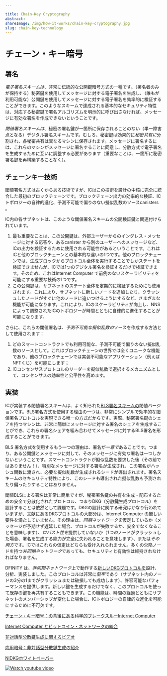 ```yaml
---

title: Chain-Key Cryptography
abstract:
shareImage: /img/how-it-works/chain-key-cryptography.jpg
slug: chain-key-technology
---
```

# チェーン・キー暗号

## 署名

*電子署名スキームは*、非常に伝統的な公開鍵暗号方式の一種です。（署名者のみが保持する）秘密鍵を使用してメッセージに対する電子署名を生成し、（誰もが利用可能な）公開鍵を使用してメッセージに対する電子署名を効率的に検証することができます。このようなスキームで達成される基本的なセキュリティ特性は、対応する秘密鍵で署名アルゴリズムを明示的に呼び出さなければ、メッセージに有効な署名を作成できないということです。

*閾値署名スキームは*、秘密の署名鍵が一箇所に保存されることのない（単一障害点となる）デジタル署名スキームです。むしろ、秘密鍵は効果的に*秘密共有に*分割され、各秘密共有は異なるマシンに保存されます。メッセージに署名するには、これらのマシンがメッセージに署名することに同意し、分散方式で電子署名を生成するために互いに調整する必要があります（重要なことは、一箇所に秘密署名鍵を再構築することなく）。

## チェーンキー技術

閾値署名方式は古くからある技術ですが、ICはこの技術を設計の中核に完全に統合した最初のブロックチェーンです。ブロックチェーン出力の効率的な検証、ICトポロジーの自律的進化、予測不可能で偏りのない擬似乱数のソースcanisters 。

IC内の各サブネットは、このような閾値署名スキームの公開検証鍵と関連付けられています。

1.  最も重要なことは、この公開鍵は、外部ユーザーからのイングレス・メッセージに対する応答や、あるcanister から別のユーザーへのメッセージなど、ICの出力を検証するために使用される可能性があるということです。これはICと他のブロックチェーンとの基本的な違いの1つです。他のブロックチェーンでは、生成ブロックからプロトコル全体を実行することでしかステートを検証できませんが、ICでは1つのデジタル署名を検証するだけで検証できます。そのため、これはInternet Computer で前例のないスケーラビリティを可能にする重要な技術の1つです。
2.  この公開鍵は、サブネットのステート全体を定期的に検証するためにも使用されます。これにより、サブネットに新しいノードを追加したり、クラッシュしたノードがすぐに他のノードに追いつけるようにするなど、さまざまな機能が可能になります。これにより、ICのスケーラビリティが向上し、NNSによって調整されたICのトポロジーが時間とともに自律的に進化することが可能になります。

さらに、これらの閾値署名は、*予測不可能な擬似乱数の*ソースを作成する方法として使用されます：

1.  どのスマートコントラクトでも利用可能な、予測不可能で偏りのない擬似乱数のソースとして。これはブロックチェーンの世界では全くユニークな機能であり、他のブロックチェーンでは実装不可能なアプリケーション（例えばNFTくじ）を可能にします；
2.  ICコンセンサスプロトコルのリーダーを擬似乱数で選択するメカニズムとして、コンセンサスの効率性と公平性を高めます。

## 実装

ICが実装する閾値署名スキームは、よく知られた[BLS署名スキームの](https://en.wikipedia.org/wiki/BLS_digital_signature)閾値バージョンです。BLS署名方式を使用する理由の一つは、非常にシンプルで効率的な閾値署名プロトコルを実現できる唯一の方式だからです。実際、秘密署名鍵のシェアを持つマシンは、非常に簡単にメッセージに対する署名のシェアを生成することができ、これらの署名シェアを組み合わせてメッセージに対するBLS署名を形成することができます。

BLS 署名方式を使用するもう一つの理由は、署名が*一意で*あることです。つまり、ある公開鍵とメッセージに対して、そのメッセージに有効な署名は一つしかないということです。スマートコントラクトが擬似乱数を要求した後（その前ではありません！）、特別なメッセージに対する署名が生成され、この署名がハッシュ関数に渡され、必要な擬似乱数が生成されるシードが導出されます。署名スキームのセキュリティ特性により、このシードも導出された擬似乱数も予測されたり偏ったりすることはありません。

閾値BLSによる署名は非常に簡単ですが、秘密署名鍵の共有を生成・配布するための安全で分散化されたプロトコル、つまりDKG（分散鍵生成プロトコル）を設計することは依然として課題です。DKGの設計に関する研究はかなり行われていますが、文献にあるDKGプロトコルの大部分は、Internet Computer の厳しい要件を満たしていません。その理由は、*同期ネットワークを*仮定しているか（メッセージが予期せず遅延した場合、プロトコルが失敗するか、安全でなくなることを意味します）、*ロバスト性を*提供していないか（*1つの*ノードがクラッシュした場合、署名を生成する能力が完全に失われることを意味します）、または*その両方*です。ICではこれらの仮定はどちらも受け入れられません。多くの欠陥ノードを持つ*非同期ネットワーク*であっても、セキュリティと有効性は維持されなければなりません。

DFINITY は、*非同期ネットワーク*上で動作する[新しいDKGプロトコルを](https://eprint.iacr.org/2021/339)設計、分析、実装しました。このプロトコルは非常に*堅牢*であり（サブネット内のノードの3分の1までがクラッシュまたは破損しても成功します）、許容可能なパフォーマンスを提供します。新しい鍵を生成するだけでなく、このプロトコルを使って既存の鍵を再共有することもできます。この機能は、時間の経過とともにサブネットのメンバーシップが変化した場合に、ICトポロジーの自律的な進化を可能にするために不可欠です。

[チェーン・キー暗号：の背後にある科学的ブレークスルーInternet Computer](https://medium.com/dfinity/chain-key-technology-one-public-key-for-the-internet-computer-6a3644901e28)

[ Internet Computer とビットコイン・ネットワークの統合](https://www.youtube.com/watch?v=TtVo3krjARI)

[非対話型分散鍵生成に関するビデオ](https://www.youtube.com/watch?v=gKUi-2T7tdc)

[応用暗号：非対話型分散鍵生成の紹介](https://medium.com/dfinity/applied-crypto-one-public-key-for-the-internet-computer-ni-dkg-4af800db869d)

[NIDKGホワイトペーパー](https://eprint.iacr.org/2021/339)

[![Watch youtube video](https://i.ytimg.com/vi/vUcDRFC09J0/maxresdefault.jpg)](https://www.youtube.com/watch?v=vUcDRFC09J0)

<!---


# Chain-Key Cryptography

## Signatures

A _digital signature scheme_ is a very traditional type of public-key cryptosystem, in which a secret key (held only by the signer) is used to generate a digital signature on a message, and a public key (available to everyone) may be used to efficiently verify a digital signature on a message. The basic security property achieved by such a scheme is that a valid signature on a message cannot be created without explicitly invoking the signing algorithm with the corresponding secret key.

A _threshold signature scheme_ is a digital signature scheme where the secret signing key is never stored in one location (which would become a single point of failure). Rather, the secret key is effectively split up into _secret shares_, and each secret share is stored on a different machine. To sign a message, these machines must agree to sign the message and coordinate with one another to generate a digital signature in a distributed fashion (importantly, without ever reconstructing the secret signing key in one location).

## Chain-Key Technology

While threshold signature schemes is a technology that has been around for a long time, the IC is the first blockchain to fully integrate this technology in the core of its design. As described above, the technology enables _chain-key cryptography_ and all of its benefits -- Efficient verification of blockchain outputs, autonomous evolution of the IC topology, a source of unpredictable and unbiasable pseudo-random numbers for canisters.

Each subnet in the IC is associated with the public verification key of such a threshold signature scheme.

1. Most importantly, this public key may be used to verify the outputs of the IC, including responses to ingress messages from external users, as well as messages from one canister to another. This is one of the fundamental differences between the IC and other blockchains: the state of other blockchains can only be validated by running the entire protocol from the genesis block, whereas on the IC, it can be validated just by verifying a single digital signature. As such, this is one of the key technologies that enables unprecedented scalability on the Internet Computer.
2. This public key is also used to verify the entire state of a subnet at regular intervals, which enables a number of functions, such as adding new nodes to a subnet and allowing crashed nodes to quickly catch up to the rest. This enhances both the scalability of the IC and is crucial to enable the topology of the IC to autonomously evolve over time as orchestrated by the NNS.

In addition, these threshold signatures are used as a way to create a source of _unpredictable pseudo-random numbers_, which is used in two ways:

1. as a source of unpredictable and unbiasable pseudo-random numbers available to any smart contract, which is a totally unique feature in the blockchain world that enables applications that would be impossible to implement on other blockchains (for example, an NFT raffle);
2. as a mechanism for pseudo-randomly selecting the leader in the IC consensus protocol, which enhances the efficiency and fairness properties of consensus.

## Implementation

The threshold signature scheme implemented by the IC is a threshold version of the well-known [BLS signature scheme](https://en.wikipedia.org/wiki/BLS_digital_signature). One reason for using the BLS signature scheme is that it is the only one that yields a threshold signing protocol that is very simple and efficient. Indeed, a machine holding a share of the secret signing key can very easily generate a share of a signature on a message, and these signature shares can be combined to form a BLS signature on a message – no further interaction between these machines is required.

Another reason for using the BLS signature scheme is that signatures are _unique_, meaning that for a given public key and message, there is only one valid signature on that message. This unique-signature property is essential for the application to generating unpredictable and unbiased pseudo-random numbers for smart contracts: after a smart contract requests a pseudo-random number (and not before!), a signature on a special message is generated, and this signature is passed through a hash function to derive a seed from which the required pseudo-random numbers are generated. By the security property of the signature scheme, neither this seed nor the derived pseudo-random numbers can be predicted or biased.

While signing with threshold BLS is quite straightforward, designing a secure, decentralized protocol for generating and distribution the shares of the secret signing key – that is, a DKG, or Distributed Key Generation protocol – remains a challenge. While there has been quite a bit of research on DKG design, the vast majority of DKG protocols in the literature do not meet the demanding requirements of the Internet Computer, in that they either assume a _synchronous network_ (meaning that the protocols will fail or become insecure if messages are unexpectedly delayed) or provide _no robustness_ (meaning that the ability to produce signatures is completely lost if a _single_ node should crash) or _both_. Neither of these assumptions are acceptable on the IC: security and liveness must hold even an an _asynchronous network_ with many faulty nodes.

DFINITY has designed, analyzed, and implemented [a new DKG protocol](https://eprint.iacr.org/2021/339) that works over an _asynchronous network_ and is quite _robust_ (it will still succeed if up to a third of the nodes in a subnet are crashed or corrupt) while still delivering acceptable performance. In addition to generating a new key, this protocol can also be used to reshare an existing key. This functionality is essential to enable autonomous evolution of the IC topology as subnet membership changes over time.

[Chain Key Cryptography: The Scientific Breakthrough Behind the Internet Computer](https://medium.com/dfinity/chain-key-technology-one-public-key-for-the-internet-computer-6a3644901e28)

[Integrating The Internet Computer and Bitcoin Networks](https://www.youtube.com/watch?v=TtVo3krjARI)

[Video on non-interactive distributed key generation](https://www.youtube.com/watch?v=gKUi-2T7tdc)

[Applied Crypto: Introducing Noninteractive Distributed Key Generation](https://medium.com/dfinity/applied-crypto-one-public-key-for-the-internet-computer-ni-dkg-4af800db869d)

[NIDKG White Paper](https://eprint.iacr.org/2021/339)

[![Watch youtube video](https://i.ytimg.com/vi/vUcDRFC09J0/maxresdefault.jpg)](https://www.youtube.com/watch?v=vUcDRFC09J0)

-->
